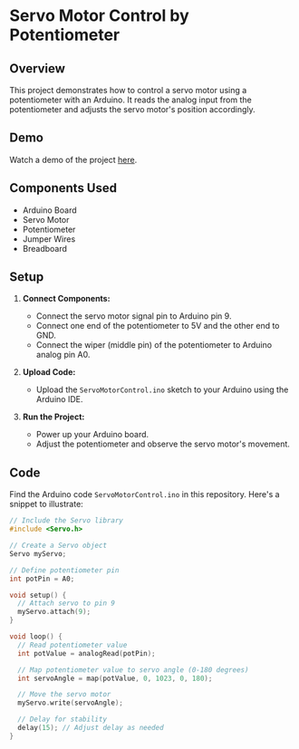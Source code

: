
# Servo Motor Control by Potentiometer

## Overview
This project demonstrates how to control a servo motor using a potentiometer with an Arduino. It reads the analog input from the potentiometer and adjusts the servo motor's position accordingly.

## Demo
Watch a demo of the project [here](https://github.com/shathalshehri/ServoMotorControl-by-Potentiometer/blob/main/ServoControlDemo.MP4).

## Components Used
- Arduino Board
- Servo Motor
- Potentiometer
- Jumper Wires
- Breadboard

## Setup
1. **Connect Components:**
   - Connect the servo motor signal pin to Arduino pin 9.
   - Connect one end of the potentiometer to 5V and the other end to GND.
   - Connect the wiper (middle pin) of the potentiometer to Arduino analog pin A0.

2. **Upload Code:**
   - Upload the `ServoMotorControl.ino` sketch to your Arduino using the Arduino IDE.

3. **Run the Project:**
   - Power up your Arduino board.
   - Adjust the potentiometer and observe the servo motor's movement.

## Code
Find the Arduino code `ServoMotorControl.ino` in this repository. Here's a snippet to illustrate:

```cpp
// Include the Servo library
#include <Servo.h>

// Create a Servo object
Servo myServo;

// Define potentiometer pin
int potPin = A0;

void setup() {
  // Attach servo to pin 9
  myServo.attach(9);
}

void loop() {
  // Read potentiometer value
  int potValue = analogRead(potPin);

  // Map potentiometer value to servo angle (0-180 degrees)
  int servoAngle = map(potValue, 0, 1023, 0, 180);

  // Move the servo motor
  myServo.write(servoAngle);

  // Delay for stability
  delay(15); // Adjust delay as needed
}
